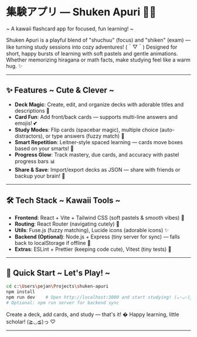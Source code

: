 
# 集験アプリ — Shuken Apuri 🌸💕

~ A kawaii flashcard app for focused, fun learning! ~

Shuken Apuri is a playful blend of "shuchuu" (focus) and "shiken" (exam) — like turning study sessions into cozy adventures! (＾▽＾) Designed for short, happy bursts of learning with soft pastels and gentle animations. Whether memorizing hiragana or math facts, make studying feel like a warm hug. ✨

---

## ✨ Features ~ Cute & Clever ~

- **Deck Magic**: Create, edit, and organize decks with adorable titles and descriptions 🌸
- **Card Fun**: Add front/back cards — supports multi-line answers and emojis! 💕
- **Study Modes**: Flip cards (spacebar magic), multiple choice (auto-distractors), or type answers (fuzzy match) 🎴
- **Smart Repetition**: Leitner-style spaced learning — cards move boxes based on your smarts! 🧠
- **Progress Glow**: Track mastery, due cards, and accuracy with pastel progress bars 📊
- **Share & Save**: Import/export decks as JSON — share with friends or backup your brain! 📁

---

## 🛠️ Tech Stack ~ Kawaii Tools ~

- **Frontend**: React + Vite + Tailwind CSS (soft pastels & smooth vibes) 🌈
- **Routing**: React Router (navigating cutely) 🧭
- **Utils**: Fuse.js (fuzzy matching), Lucide icons (adorable icons) ✨
- **Backend (Optional)**: Node.js + Express (tiny server for sync) — falls back to localStorage if offline 💾
- **Extras**: ESLint + Prettier (keeping code cute), Vitest (tiny tests) 🧹

---

## 🚀 Quick Start ~ Let's Play! ~

```bash
cd c:\Users\pejan\Projects\shuken-apuri
npm install
npm run dev    # Open http://localhost:3000 and start studying! (๑˃ᴗ˂)ﻭ
# Optional: npm run server for backend sync
```

Create a deck, add cards, and study — that's it! � Happy learning, little scholar! (≧◡≦)っ ♡

---
